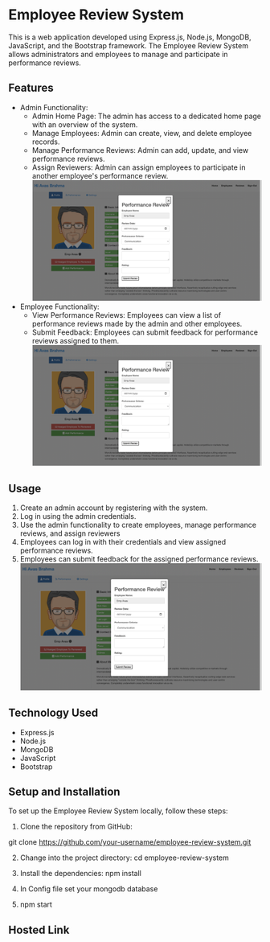 
# Employee Review System

This is a web application developed using Express.js, Node.js, MongoDB, JavaScript, and the Bootstrap framework. The Employee Review System allows administrators and employees to manage and participate in performance reviews.





## Features

* Admin Functionality:
   - Admin Home Page: The admin has access to a dedicated home page with an overview of the system.
    - Manage Employees: Admin can create, view, and delete employee records.
    - Manage Performance Reviews: Admin can add, update, and view performance reviews.
    - Assign Reviewers: Admin can assign employees to participate in another employee's performance review.
   ![screenshot](https://github.com/AvasBrahma/EmployeeReviewSystem/blob/master/screenshot/AdminSubmitFeedback.png)
* Employee Functionality:
    - View Performance Reviews: Employees can view a list of performance reviews made by the admin and other employees.
    - Submit Feedback: Employees can submit feedback for performance reviews assigned to them.
  ![screenshot](https://github.com/AvasBrahma/EmployeeReviewSystem/blob/master/screenshot/AdminSubmitFeedback.png)


## Usage

1. Create an admin account by registering with the system.
2. Log in using the admin credentials.
3. Use the admin functionality to create employees, manage performance reviews, and assign reviewers
4. Employees can log in with their credentials and view assigned performance reviews.
5. Employees can submit feedback for the assigned performance reviews.
![screenshot](https://github.com/AvasBrahma/EmployeeReviewSystem/blob/master/screenshot/AdminSubmitFeedback.png)
## Technology Used
* Express.js
* Node.js
* MongoDB
* JavaScript
* Bootstrap
## Setup and Installation

To set up the Employee Review System locally, follow these steps:
1. Clone the repository from GitHub:

git clone https://github.com/your-username/employee-review-system.git

2. Change into the project directory:
 cd employee-review-system

3. Install the dependencies:
 npm install

4. In Config file set your mongodb database

5. npm start





## Hosted Link

